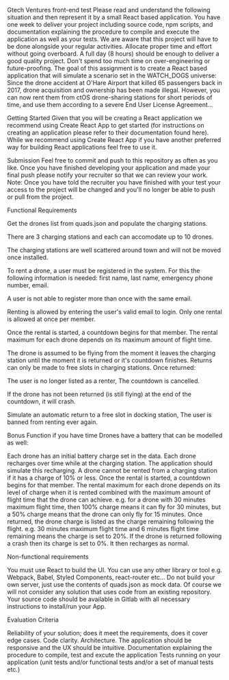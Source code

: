 Gtech Ventures front-end test
Please read and understand the following situation and then represent it by a small React based application. You have one week to deliver your project including source code, npm scripts, and documentation explaining the procedure to compile and execute the application as well as your tests.
We are aware that this project will have to be done alongside your regular activities. Allocate proper time and effort without going overboard. A full day (8 hours) should be enough to deliver a good quality project. Don't spend too much time on over-engineering or future-proofing.
The goal of this assignment is to create a React based application that will simulate a scenario set in the WATCH_DOGS universe:
Since the drone accident at O'Hare Airport that killed 65 passengers back in 2017, drone acquisition and ownership has been made illegal. However, you can now rent them from ctOS drone-sharing stations for short periods of time, and use them according to a severe End User License Agreement...

Getting Started
Given that you will be creating a React application we recommend using Create React App to get started (for instructions on creating an application please refer to their documentation found here).
While we recommend using Create React App if you have another preferred way for building React applications feel free to use it.

Submission
Feel free to commit and push to this repository as often as you like. Once you have finished developing your application and made your final push please notify your recruiter so that we can review your work.
Note: Once you have told the recruiter you have finished with your test your access to the project will be changed and you'll no longer be able to push or pull from the project.

Functional Requirements

Get the drones list from quads.json and populate the charging stations.

There are 3 charging stations and each can accomodate up to 10 drones.

The charging stations are well scattered around town and will not be moved once installed.

To rent a drone, a user must be registered in the system. For this the following information is needed: first name, last name, emergency phone number, email.

A user is not able to register more than once with the same email.

Renting is allowed by entering the user's valid email to login. Only one rental is allowed at once per member.

Once the rental is started, a countdown begins for that member. The rental maximum for each drone depends on its  maximum amount of flight time.

The drone is assumed to be flying from the moment it leaves the charging station until the moment it is returned or it's countdown finishes.
Returns can only be made to free slots in charging stations. Once returned:

The user is no longer listed as a renter,
The countdown is cancelled.


If the drone has not been returned (is still flying) at the end of the countdown, it will crash.

Simulate an automatic return to a free slot in docking station,
The user is banned from renting ever again.

Bonus Function if you have time
Drones have a battery that can be modelled as well:

Each drone has an initial battery charge set in the data.
Each drone recharges over time while at the charging station. The application should simulate this recharging.
A drone cannot be rented from a charging station if it has a charge of 10% or less.
Once the rental is started, a countdown begins for that member. The rental maximum for each drone depends on its level of charge when it is rented combined with the maximum amount of flight time that the drone can achieve. e.g. for a drone with 30 minutes maximum flight time, then 100% charge means it can fly for 30 minutes, but a 50% charge means that the drone can only fly for 15 minutes.
Once returned, the drone charge is listed as the charge remaining following the flight. e.g. 30 minutes maximum flight time and 6 minutes flight time remaining means the charge is set to 20%.
If the drone is returned following a crash then its charge is set to 0%. It then recharges as normal.


Non-functional requirements

You must use React to build the UI.
You can use any other library or tool e.g. Webpack, Babel, Styled Components, react-router etc...
Do not build your own server, just use the contents of quads.json as mock data.
Of course we will not consider any solution that uses code from an existing repository.
Your source code should be available in Gitlab with all necessary instructions to install/run your App.


Evaluation Criteria

Reliability of your solution; does it meet the requirements, does it cover edge cases.
Code clarity.
Architecture.
The application should be responsive and the UX should be intuitive.
Documentation explaining the procedure to compile, test and excute the application
Tests running on your application (unit tests and/or functional tests and/or a set of manual tests etc.)
